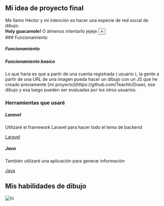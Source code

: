 <link rel="stylesheet" href="https://maxcdn.bootstrapcdn.com/bootstrap/4.0.0/css/bootstrap.min.css" integrity="sha384-Gn5384xqQ1aoWXA+058RXPxPg6fy4IWvTNh0E263XmFcJlSAwiGgFAW/dAiS6JXm" crossorigin="anonymous">

## Mi idea de proyecto final
<div class="alert alert-info" role="alert">
  Me llamo Héctor y mi intención es hacer una especie de red social de dibujo.
</div>
<div class="alert alert-warning alert-dismissible fade show" role="alert">
  <strong>Holy guacamole!</strong> O almenos intentarlo jejeje
  <button type="button" class="close" data-dismiss="alert" aria-label="Close">
    <span aria-hidden="true">&times;</span>
  </button>
</div>
### Funcionamiento
<div class="card">
  <h5 class="card-header">Funcionamiento</h5>
  <div class="card-body">
    <h5 class="card-title">Funcionamiento basico</h5>
    <p class="card-text">Lo que haría es que a partir de una cuenta registrada ( usuario ), la gente a partir de una URL de una imagen pueda hacer un dibujo con un JS que he creado previamente [mi proyecto](https://github.com/Teachh/Draw), ese dibujo y esa luego pueden ser evaluadas por los otros usuarios.</p>
  </div>
</div>

### Herramientas que usaré
<div class="row">
  <div class="col-sm-6">
    <div class="card">
      <div class="card-body">
        <h5 class="card-title">Laravel</h5>
        <p class="card-text">Utilizaré el framework Laravel para hacer todo el tema de backend</p>
        <a href="https://laravel.com/" class="btn btn-primary">Laravel</a>
      </div>
    </div>
  </div>
  <div class="col-sm-6">
    <div class="card">
      <div class="card-body">
        <h5 class="card-title">Java</h5>
        <p class="card-text">También utilizaré una aplicación para generar información</p>
        <a href="https://www.java.com/es/download/" class="btn btn-primary">Java</a>
      </div>
    </div>
  </div>
</div>

## Mis habilidades de dibujo

<img src="https://cdn.ciudad.com.ar/sites/default/files/styles/grizzly_galeria/public/nota/2020/03/03/viral_.jpg?itok=_I4n0WZO" alt="hi" class="inline"/>

<script src="https://code.jquery.com/jquery-3.2.1.slim.min.js" integrity="sha384-KJ3o2DKtIkvYIK3UENzmM7KCkRr/rE9/Qpg6aAZGJwFDMVNA/GpGFF93hXpG5KkN" crossorigin="anonymous"></script>
<script src="https://cdnjs.cloudflare.com/ajax/libs/popper.js/1.12.9/umd/popper.min.js" integrity="sha384-ApNbgh9B+Y1QKtv3Rn7W3mgPxhU9K/ScQsAP7hUibX39j7fakFPskvXusvfa0b4Q" crossorigin="anonymous"></script>
<script src="https://maxcdn.bootstrapcdn.com/bootstrap/4.0.0/js/bootstrap.min.js" integrity="sha384-JZR6Spejh4U02d8jOt6vLEHfe/JQGiRRSQQxSfFWpi1MquVdAyjUar5+76PVCmYl" crossorigin="anonymous"></script>
